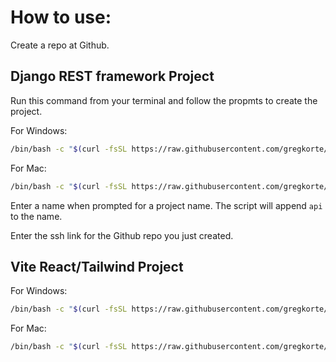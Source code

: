 # How to use:

Create a repo at Github.

## Django REST framework Project
Run this command from your terminal and follow the propmts to create the project.

For Windows:
```bash
/bin/bash -c "$(curl -fsSL https://raw.githubusercontent.com/gregkorte/project-templates/main/django_template_win.sh)"
```

For Mac:
```bash
/bin/bash -c "$(curl -fsSL https://raw.githubusercontent.com/gregkorte/project-templates/main/django_template_mac.sh)"
```

Enter a name when prompted for a project name. The script will append `api` to the name.

Enter the ssh link for the Github repo you just created.

## Vite React/Tailwind Project
For Windows:
```bash
/bin/bash -c "$(curl -fsSL https://raw.githubusercontent.com/gregkorte/project-templates/main/vite_tailwind_win.sh)"
```

For Mac:
```bash
/bin/bash -c "$(curl -fsSL https://raw.githubusercontent.com/gregkorte/project-templates/main/vite_tailwind_mac.sh)"
```
